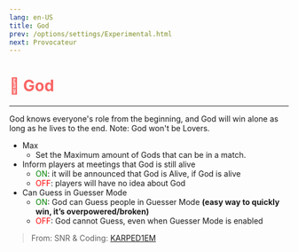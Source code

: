 ```yaml
---
lang: en-US
title: God
prev: /options/settings/Experimental.html
next: Provocateur
---
```


# <font color=#f96464>👑 <b>God</b></font> <Badge text="Neutral" type="tip" vertical="middle"/>
---

God knows everyone's role from the beginning, and God will win alone as long as he lives to the end. Note: God won't be Lovers.
* Max
  * Set the Maximum amount of Gods that can be in a match.
* Inform players at meetings that God is still alive
  * <font color=green>ON</font>: it will be announced that God is Alive, if God is alive
  * <font color=red>OFF</font>: players will have no idea about God
* Can Guess in Guesser Mode
  * <font color=green>ON</font>: God can Guess people in Guesser Mode <b>(easy way to quickly win, it’s overpowered/broken)</b>
  * <font color=red>OFF</font>: God cannot Guess, even when Guesser Mode is enabled

> From: SNR &  Coding: [KARPED1EM](https://github.com/KARPED1EM)